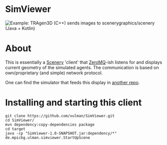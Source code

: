 # SimViewer
![Example: TRAgen3D (C++) sends images to scenerygraphics/scenery (Java + Kotlin)](https://www.fi.muni.cz/~xulman/files/TRAgen-demo/EmbryoGen_earlyVersion.png)

# About
This is essentially a [Scenery](https://github.com/scenerygraphics/scenery) 'client'
that [ZeroMQ](https://github.com/zeromq/jeromq)-ish listens for and displays current
geometry of the simulated agents. The communication is based on own/proprietary
(and simple) network protocol.

One can find the simulator that feeds this display in [another repo](https://github.com/xulman/EmbryoGen).

# Installing and starting this client
```
git clone https://github.com/xulman/SimViewer.git
cd SimViewer/
mvn dependency:copy-dependencies package
cd target
java -cp "SimViewer-1.0-SNAPSHOT.jar:dependency/*" de.mpicbg.ulman.simviewer.StartUpScene
```
